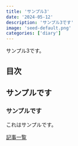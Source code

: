 ```yaml
---
title: 'サンプル3'
date: '2024-05-12'
description: 'サンプル3です'
image: 'seed-default.png'
categories: ['diary']
---
```


サンプル3です。

## 目次

## サンプルです

### サンプルです

これはサンプルです。

[記事一覧](/)
